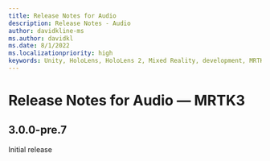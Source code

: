 ```yaml
---
title: Release Notes for Audio
description: Release Notes - Audio
author: davidkline-ms
ms.author: davidkl
ms.date: 8/1/2022
ms.localizationpriority: high
keywords: Unity, HoloLens, HoloLens 2, Mixed Reality, development, MRTK3, Release Notes, audio, spatial sound, Mixed Reality Toolkit
---
```


# Release Notes for Audio &#8212; MRTK3

## 3.0.0-pre.7

Initial release
